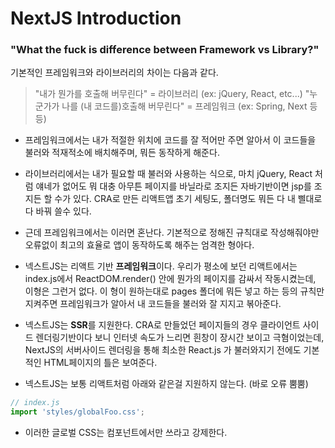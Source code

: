 # NextJS Introduction

### "What the fuck is difference between Framework vs Library?"

기본적인 프레임워크와 라이브러리의 차이는 다음과 같다.

> "내가 뭔가를 호출해 버무린다" = 라이브러리 (ex: jQuery, React, etc...)
> "누군가가 나를 (내 코드를)호출해 버무린다" = 프레임워크 (ex: Spring, Next 등등)

-   프레임워크에서는 내가 적절한 위치에 코드를 잘 적어만 주면 알아서 이 코드들을 불러와 적재적소에 배치해주며, 뭐든 동작하게 해준다.

-   라이브러리에서는 내가 필요할 때 불러와 사용하는 식으로, 마치 jQuery, React 처럼 얘네가 없어도 뭐 대충 아무튼 페이지를 바닐라로 조지든 자바기반이면 jsp를 조지든 할 수가 있다. CRA로 만든 리액트앱 초기 세팅도, 폴더명도 뭐든 다 내 삘대로 다 바꿔 쓸수 있다.

-   근데 프레임워크에서는 이러면 혼난다. 기본적으로 정해진 규칙대로 작성해줘야만 오류없이 최고의 효율로 앱이 동작하도록 해주는 엄격한 형아다.

-   넥스트JS는 리액트 기반 **프레임워크**이다. 우리가 평소에 보던 리액트에서는 index.js에서 ReactDOM.render() 안에 뭔가의 페이지를 감싸서 작동시켰는데, 이형은 그런거 없다. 이 형이 원하는대로 pages 폴더에 뭐든 넣고 하는 등의 규칙만 지켜주면 프레임워크가 알아서 내 코드들을 불러와 잘 지지고 볶아준다.

-   넥스트JS는 **SSR**를 지원한다. CRA로 만들었던 페이지들의 경우 클라이언트 사이드 렌더링기반이다 보니 인터넷 속도가 느리면 흰창이 장시간 보이고 극혐이었는데, NextJS의 서버사이드 렌더링을 통해 최소한 React.js 가 불러와지기 전에도 기본적인 HTML페이지의 틀은 보여준다.

-   넥스트JS는 보통 리액트처럼 아래와 같은걸 지원하지 않는다. (바로 오류 뿜뿜)

```javascript
// index.js
import 'styles/globalFoo.css';
```

-   이러한 글로벌 CSS는 <App> 컴포넌트에서만 쓰라고 강제한다.
